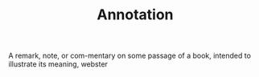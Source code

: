 ---
title: Annotation
letter: A
permalink: "/definitions/annotation.html"
body: A remark, note, or com-mentary on some passage of a book, intended to illustrate
  its meaning, webster
published_at: '2018-07-07'
layout: post
---